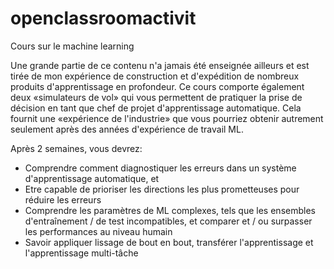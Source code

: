 # openclassroomactivit

Cours sur le machine learning

Une grande partie de ce contenu n'a jamais été enseignée ailleurs et est tirée de mon expérience de construction et d'expédition de nombreux produits d'apprentissage en profondeur. Ce cours comporte également deux «simulateurs de vol» qui vous permettent de pratiquer la prise de décision en tant que chef de projet d'apprentissage automatique. Cela fournit une «expérience de l'industrie» que vous pourriez obtenir autrement seulement après des années d'expérience de travail ML.

Après 2 semaines, vous devrez:
- Comprendre comment diagnostiquer les erreurs dans un système d'apprentissage automatique, et
- Etre capable de prioriser les directions les plus prometteuses pour réduire les erreurs
- Comprendre les paramètres de ML complexes, tels que les ensembles d'entraînement / de test incompatibles, et comparer et / ou surpasser les performances au niveau humain
- Savoir appliquer lissage de bout en bout, transférer l'apprentissage et l'apprentissage multi-tâche